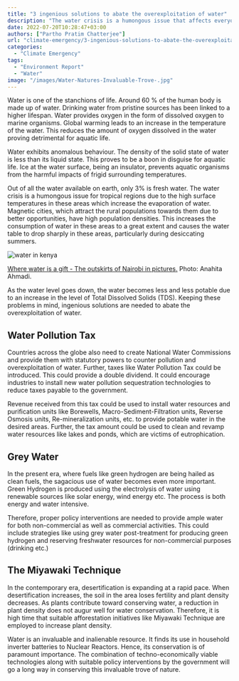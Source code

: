 ```yaml
---
title: "3 ingenious solutions to abate the overexploitation of water"
description: "The water crisis is a humongous issue that affects everyone. But what are some ways we could reduce humanity's overexploitation of water?"
date: 2022-07-20T10:28:47+03:00
authors: ["Partho Pratim Chatterjee"]
url: "climate-emergency/3-ingenious-solutions-to-abate-the-overexploitation-of-water"
categories:
  - "Climate Emergency"
tags:
  - "Environment Report"
  - "Water"
image: "/images/Water-Natures-Invaluable-Trove-.jpg"
---
```

Water is one of the stanchions of life. Around 60 % of the human body is made up of water. Drinking water from pristine sources has been linked to a higher lifespan. Water provides oxygen in the form of dissolved oxygen to marine organisms. Global warming leads to an increase in the temperature of the water. This reduces the amount of oxygen dissolved in the water proving detrimental for aquatic life.

Water exhibits anomalous behaviour. The density of the solid state of water is less than its liquid state. This proves to be a boon in disguise for aquatic life. Ice at the water surface, being an insulator, prevents aquatic organisms from the harmful impacts of frigid surrounding temperatures.

Out of all the water available on earth, only 3% is fresh water. The water crisis is a humongous issue for tropical regions due to the high surface temperatures in these areas which increase the evaporation of water. Magnetic cities, which attract the rural populations towards them due to better opportunities, have high population densities. This increases the consumption of water in these areas to a great extent and causes the water table to drop sharply in these areas, particularly during desiccating summers.

![water in kenya](/images/IMG_8036-1024x683.jpg)

[Where water is a gift - The outskirts of Nairobi in pictures.](https://un-aligned.org/gallery/where-water-is-a-gift-the-outskirts-of-nairobi-in-pictures/) Photo: Anahita Ahmadi.


As the water level goes down, the water becomes less and less potable due to an increase in the level of Total Dissolved Solids (TDS). Keeping these problems in mind, ingenious solutions are needed to abate the overexploitation of water.

## Water Pollution Tax

Countries across the globe also need to create National Water Commissions and provide them with statutory powers to counter pollution and overexploitation of water. Further, taxes like Water Pollution Tax could be introduced. This could provide a double dividend. It could encourage industries to install new water pollution sequestration technologies to reduce taxes payable to the government.

Revenue received from this tax could be used to install water resources and purification units like Borewells, Macro-Sediment-Filtration units, Reverse Osmosis units, Re-mineralization units, etc. to provide potable water in the desired areas. Further, the tax amount could be used to clean and revamp water resources like lakes and ponds, which are victims of eutrophication.

## Grey Water

In the present era, where fuels like green hydrogen are being hailed as clean fuels, the sagacious use of water becomes even more important. Green Hydrogen is produced using the electrolysis of water using renewable sources like solar energy, wind energy etc. The process is both energy and water intensive.

Therefore, proper policy interventions are needed to provide ample water for both non-commercial as well as commercial activities. This could include strategies like using grey water post-treatment for producing green hydrogen and reserving freshwater resources for non-commercial purposes (drinking etc.)

## The Miyawaki Technique

In the contemporary era, desertification is expanding at a rapid pace. When desertification increases, the soil in the area loses fertility and plant density decreases. As plants contribute toward conserving water, a reduction in plant density does not augur well for water conservation. Therefore, it is high time that suitable afforestation initiatives like Miyawaki Technique are employed to increase plant density.

Water is an invaluable and inalienable resource. It finds its use in household inverter batteries to Nuclear Reactors. Hence, its conservation is of paramount importance. The combination of techno-economically viable technologies along with suitable policy interventions by the government will go a long way in conserving this invaluable trove of nature.
